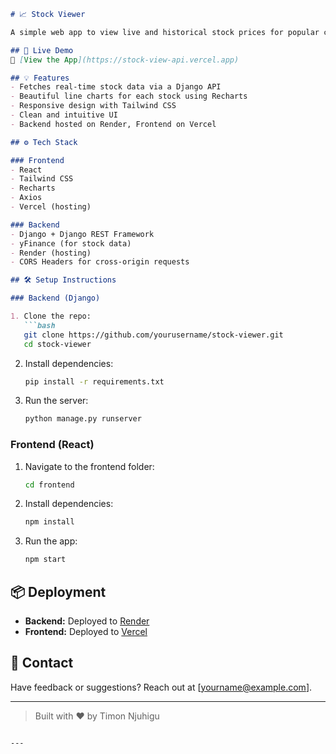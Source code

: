```markdown
# 📈 Stock Viewer

A simple web app to view live and historical stock prices for popular companies like AAPL, MSFT, GOOGL, and more.

## 🚀 Live Demo
🔗 [View the App](https://stock-view-api.vercel.app)

## 💡 Features
- Fetches real-time stock data via a Django API
- Beautiful line charts for each stock using Recharts
- Responsive design with Tailwind CSS
- Clean and intuitive UI
- Backend hosted on Render, Frontend on Vercel

## ⚙️ Tech Stack

### Frontend
- React
- Tailwind CSS
- Recharts
- Axios
- Vercel (hosting)

### Backend
- Django + Django REST Framework
- yFinance (for stock data)
- Render (hosting)
- CORS Headers for cross-origin requests

## 🛠️ Setup Instructions

### Backend (Django)

1. Clone the repo:
   ```bash
   git clone https://github.com/yourusername/stock-viewer.git
   cd stock-viewer
   ```

2. Install dependencies:
   ```bash
   pip install -r requirements.txt
   ```

3. Run the server:
   ```bash
   python manage.py runserver
   ```

### Frontend (React)

1. Navigate to the frontend folder:
   ```bash
   cd frontend
   ```

2. Install dependencies:
   ```bash
   npm install
   ```

3. Run the app:
   ```bash
   npm start
   ```

## 📦 Deployment

- **Backend:** Deployed to [Render](https://render.com)
- **Frontend:** Deployed to [Vercel](https://vercel.com)

## 📧 Contact

Have feedback or suggestions? Reach out at [yourname@example.com].

---

> Built with ❤️ by Timon Njuhigu
```

---
